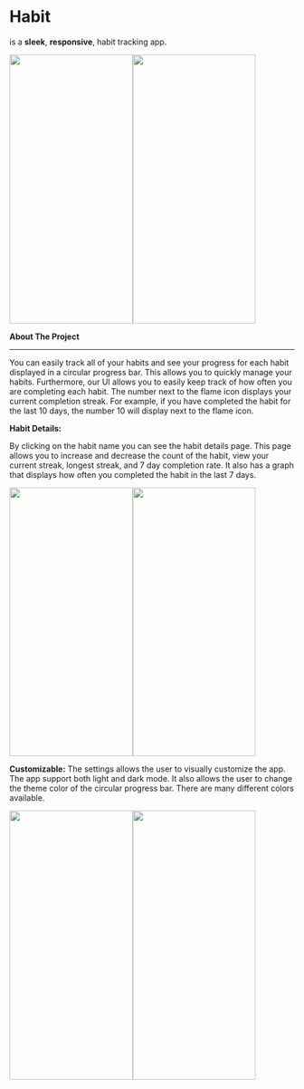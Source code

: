 # Habit
is a **sleek**, **responsive**, habit tracking app.

<img src="https://user-images.githubusercontent.com/79227874/190933527-624c951d-dc50-4a7b-a536-987ca0c7211a.png" width="217.5" height="474.75"><img src=https://user-images.githubusercontent.com/79227874/190933102-c942e21c-7d9b-421e-bea4-3a165263c021.png width="217.5" height="474.75">


**About The Project**

-----------------------------------


You can easily track all of your habits and see your progress for each habit displayed in a circular progress bar. This allows you to quickly manage your habits. Furthermore, our UI allows you to easily keep track of how often you are completing each habit. The number next to the flame icon displays your current completion streak. For example, if you have completed the habit for the last 10 days, the number 10 will display next to the flame icon.

**Habit Details:**

By clicking on the habit name you can see the habit details page. This page allows you to increase and decrease the count of the habit, view your current streak, longest streak, and 7 day completion rate. It also has a graph that displays how often you completed the habit in the last 7 days.

<img src="https://user-images.githubusercontent.com/79227874/190933754-64b72554-054c-492b-ba1c-008479a8bc23.png" width="217.5" height="474.75"><img src="https://user-images.githubusercontent.com/79227874/190933743-e433a2f2-c6e3-4998-ae07-b33204099f21.png" width="217.5" height="474.75">

**Customizable:**
The settings allows the user to visually customize the app. The app support both light and dark mode. It also allows the user to change the theme color of the circular progress bar. There are many different colors available.

<img src="https://user-images.githubusercontent.com/79227874/190933671-1e3b5017-c235-41a8-bf73-bf875cc2ced6.png" width="217.5" height="474.75"><img src="https://user-images.githubusercontent.com/79227874/190933667-b0979853-527e-4280-8e42-da65c758c91b.png" width="217.5" height="474.75">
